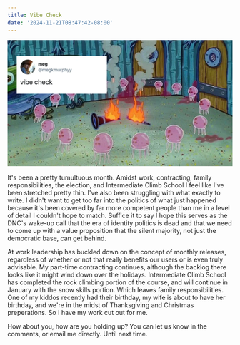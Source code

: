 ```yaml
---
title: Vibe Check
date: '2024-11-21T08:47:42-08:00'
---
```

![Vibe check post](/assets/vibecheck.png)

It's been a pretty tumultuous month.  Amidst work, contracting, family responsibilities, the election, and Intermediate Climb School I feel like I've been stretched pretty thin.  I've also been struggling with what exactly to write.  I didn't want to get too far into the politics of what just happened because it's been covered by far more competent people than me in a level of detail I couldn't hope to match.  Suffice it to say I hope this serves as the DNC's wake-up call that the era of identity politics is dead and that we need to come up with a value proposition that the silent majority, not just the  democratic base, can get behind.

At work leadership has buckled down on the concept of monthly releases, regardless of whether or not that really benefits our users or is even truly advisable.  My part-time contracting continues, although the backlog there looks like it might wind down over the holidays.  Intermediate Climb School has completed the rock climbing portion of the course, and will continue in January with the snow skills portion.  Which leaves family responsibilities.  One of my kiddos recently had their birthday, my wife is about to have her birthday, and we're in the midst of Thanksgiving and Christmas preperations.  So I have my work cut out for me.  

How about you, how are you holding up?  You can let us know in the comments, or email me directly.  Until next time.
